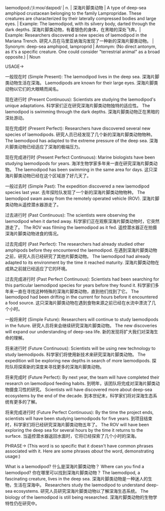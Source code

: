 laemodipod:/ˌliːmoʊˈdaɪpɒd/ | n. | 深海片脚类动物 | A type of deep-sea amphipod crustacean belonging to the family Lampropridae.  These creatures are characterized by their laterally compressed bodies and large eyes. | Example: The laemodipod, with its silvery body, darted through the dark depths.  深海片脚类动物，有着银色的身体，在黑暗的深处飞奔。| Example: Researchers discovered a new species of laemodipod in the Mariana Trench. 研究人员在马里亚纳海沟发现了一种新的深海片脚类动物。 | Synonym:  deep-sea amphipod,  lamproprid | Antonym:  (No direct antonym, as it's a specific creature.  One could consider "terrestrial animal" as a broad opposite.) | Noun


USAGE->

一般现在时 (Simple Present):
The laemodipod lives in the deep sea. 深海片脚类动物生活在深海。
Laemodipods are known for their large eyes. 深海片脚类动物以它们的大眼睛而闻名。

现在进行时 (Present Continuous):
Scientists are studying the laemodipod's unique adaptations. 科学家们正在研究深海片脚类动物独特的适应性。
The laemodipod is swimming through the dark depths. 深海片脚类动物正在黑暗的深处游动。

现在完成时 (Present Perfect):
Researchers have discovered several new species of laemodipods. 研究人员已经发现了几个新的深海片脚类动物物种。
The laemodipod has adapted to the extreme pressure of the deep sea. 深海片脚类动物已经适应了深海的极端压力。

现在完成进行时 (Present Perfect Continuous):
Marine biologists have been studying laemodipods for years. 海洋生物学家多年来一直在研究深海片脚类动物。
The laemodipod has been swimming in the same area for days. 这只深海片脚类动物已经在这个区域游了好几天了。

一般过去时 (Simple Past):
The expedition discovered a new laemodipod species last year. 去年探险队发现了一个新的深海片脚类动物物种。
The laemodipod swam away from the remotely operated vehicle (ROV). 深海片脚类动物从遥控潜水器游走了。

过去进行时 (Past Continuous):
The scientists were observing the laemodipod when it darted away. 科学家们正在观察深海片脚类动物时，它突然游走了。
The ROV was filming the laemodipod as it fed. 遥控潜水器正在拍摄深海片脚类动物进食的情况。

过去完成时 (Past Perfect):
The researchers had already studied other amphipods before they encountered the laemodipod. 在遇到深海片脚类动物之前，研究人员已经研究了其他片脚类动物。
The laemodipod had already adapted to its environment by the time it reached maturity.  深海片脚类动物在成熟之前就已经适应了它的环境。

过去完成进行时 (Past Perfect Continuous):
Scientists had been searching for this particular laemodipod species for years before they found it. 科学家们多年来一直在寻找这种特殊的深海片脚类动物，直到他们找到了它。
The laemodipod had been drifting in the current for hours before it encountered a food source. 这只深海片脚类动物在遇到食物来源之前已经在水流中漂流了几个小时。

一般将来时 (Simple Future):
Researchers will continue to study laemodipods in the future. 研究人员将来会继续研究深海片脚类动物。
The new discoveries will expand our understanding of deep-sea life. 新的发现将扩大我们对深海生命的理解。

将来进行时 (Future Continuous):
Scientists will be using new technology to study laemodipods. 科学家们将使用新技术来研究深海片脚类动物。
The expedition will be exploring new depths in search of more laemodipods. 探险队将探索新的深度来寻找更多的深海片脚类动物。

将来完成时 (Future Perfect):
By next year, the team will have completed their research on laemodipod feeding habits. 到明年，该团队将完成对深海片脚类动物摄食习性的研究。
Scientists will have discovered more about deep-sea ecosystems by the end of the decade. 到本世纪末，科学家们将对深海生态系统有更多的了解。

将来完成进行时 (Future Perfect Continuous):
By the time the project ends, scientists will have been studying laemodipods for five years. 到项目结束时，科学家们将已经研究深海片脚类动物五年了。
The ROV will have been exploring the deep sea for several hours by the time it returns to the surface. 当遥控潜水器返回水面时，它将已经探索了几个小时的深海。



PHRASE->
(This word is so specific that it doesn't have common phrases associated with it.  Here are some phrases *about* the word, demonstrating usage:)

What is a laemodipod? 什么是深海片脚类动物？
Where can you find a laemodipod? 你在哪里可以找到深海片脚类动物？
The laemodipod, a fascinating creature, lives in the deep sea. 深海片脚类动物是一种迷人的生物，生活在深海中。
Researchers study the laemodipod to understand deep-sea ecosystems. 研究人员研究深海片脚类动物以了解深海生态系统。
The biology of the laemodipod is still being researched. 深海片脚类动物的生物学特性仍在研究中。

